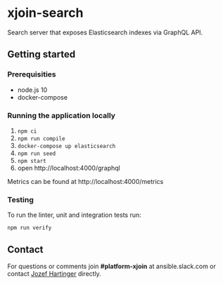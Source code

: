 # xjoin-search

Search server that exposes Elasticsearch indexes via GraphQL API.

## Getting started

### Prerequisities

* node.js 10
* docker-compose

### Running the application locally

1. ```npm ci```
1. ```npm run compile```
1. ```docker-compose up elasticsearch```
1. ```npm run seed```
1. ```npm start```
1. open http://localhost:4000/graphql

Metrics can be found at http://localhost:4000/metrics

### Testing

To run the linter, unit and integration tests run:
```
npm run verify
```

## Contact
For questions or comments join **#platform-xjoin** at ansible.slack.com or contact [Jozef Hartinger](https://github.com/jharting) directly.
